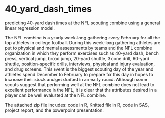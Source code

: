 # 40_yard_dash_times
predicting 40-yard dash times at the NFL scouting combine using a general linear regression model. 

The NFL combine is a yearly week-long gathering every February for all the top athletes in college football. 
During this week-long gathering athletes are put to physical and mental assessments by teams and the NFL combine organization in which they perform 
exercises such as 40-yard dash, bench press, vertical jump, broad jump, 20-yard shuttle, 3 cone drill, 
60-yard shuttle, position-specific drills, interviews, physical and injury evaluation, and drug screens. 
This event is the biggest scouting day of the year and athletes spend December to February to prepare for this day in hopes to increase their stock and get 
drafted in an early round. 
Although some scouts suggest that performing well at the NFL combine does not lead to excellent performance in the NFL, 
it is clear that the attributes desired in a player can be well evaluated at the NFL combine.


The attached zip file includes: code in R, Knitted file in R, code in SAS, project report, and the powerpoint presentation. 
